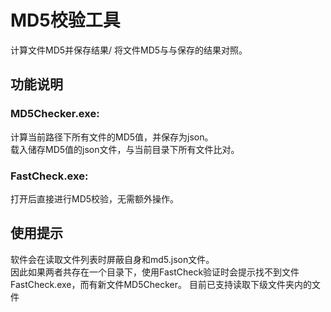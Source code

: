 # MD5校验工具
计算文件MD5并保存结果/ 将文件MD5与与保存的结果对照。

## 功能说明
### MD5Checker.exe:<br>
计算当前路径下所有文件的MD5值，并保存为json。<br>
载入储存MD5值的json文件，与当前目录下所有文件比对。<br>
### FastCheck.exe:<br>
打开后直接进行MD5校验，无需额外操作。

## 使用提示
软件会在读取文件列表时屏蔽自身和md5.json文件。<br>
因此如果两者共存在一个目录下，使用FastCheck验证时会提示找不到文件FastCheck.exe，而有新文件MD5Checker。
目前已支持读取下级文件夹内的文件

